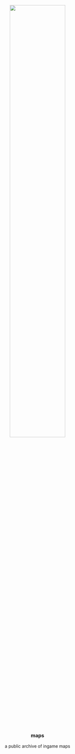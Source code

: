 <div align='center'>
  <picture>
    <source media="(prefers-color-scheme: dark)" srcset="https://github.com/user-attachments/assets/83ff5695-beb3-4f17-952a-e4f2ccbb5d69">
    <source media="(prefers-color-scheme: light)" srcset="https://github.com/user-attachments/assets/b1f5096e-d948-4919-a2a7-87558bcff842">
    <img src="https://github.com/user-attachments/assets/b1f5096e-d948-4919-a2a7-87558bcff842" width="60%">
  </picture>
  <h3>maps</h3>
  <p>a public archive of ingame maps</p>
</div>
